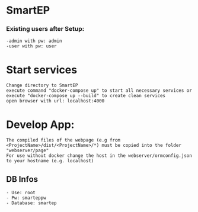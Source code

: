 # SmartEP

### Existing users after Setup:
    -admin with pw: admin
    -user with pw: user

# Start services
    Change directory to SmartEP
    execute command "docker-compose up" to start all necessary services or
    execute "docker-compose up --build" to create clean services 
    open browser with url: localhost:4000

# Develop App:
    The compiled files of the webpage (e.g from <ProjectName>/dist/<ProjectName>/*) must be copied into the folder "webserver/page"
    For use without docker change the host in the webserver/ormconfig.json to your hostname (e.g. localhost)

## DB Infos
    - Use: root
    - Pw: smarteppw
    - Database: smartep    